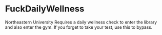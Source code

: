 # FuckDailyWellness
Northeastern University Requires a daily wellness check to enter the library and also enter the gym. If you forget to take your test, use this to bypass.
